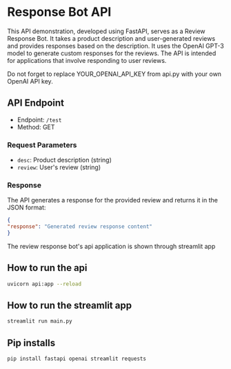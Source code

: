# Response Bot API

This API demonstration, developed using FastAPI, serves as a Review Response Bot. It takes a product description and user-generated reviews and provides responses based on the description. It uses the OpenAI GPT-3 model to generate custom responses for the reviews. The API is intended for applications that involve responding to user reviews.

Do not forget to replace YOUR_OPENAI_API_KEY from api.py with your own OpenAI API key. 

## API Endpoint

- Endpoint: `/test`
- Method: GET

### Request Parameters

- `desc`: Product description (string)
- `review`: User's review (string)

### Response

The API generates a response for the provided review and returns it in the JSON format:
  ```json
  {
  "response": "Generated review response content"
  }
  ```
The review response bot's api application is shown through streamlit app

## How to run the api
```bash
uvicorn api:app --reload
```

## How to run the streamlit app
```bash
streamlit run main.py
```
## Pip installs
```bash
pip install fastapi openai streamlit requests
```
